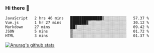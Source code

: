 ### Hi there 👋



<!--
**webB1an/webB1an** is a ✨ _special_ ✨ repository because its `README.md` (this file) appears on your GitHub profile.

Here are some ideas to get you started:

- 🔭 I’m currently working on ...
- 🌱 I’m currently learning ...
- 👯 I’m looking to collaborate on ...
- 🤔 I’m looking for help with ...
- 💬 Ask me about ...
- 📫 How to reach me: ...
- 😄 Pronouns: ...
- ⚡ Fun fact: ...
-->

<!--START_SECTION:waka-->

```text
JavaScript   2 hrs 46 mins   ██████████████▒░░░░░░░░░░   57.37 %
Vue.js       1 hr 27 mins    ███████▓░░░░░░░░░░░░░░░░░   30.12 %
Markdown     27 mins         ██▒░░░░░░░░░░░░░░░░░░░░░░   09.42 %
JSON         5 mins          ▒░░░░░░░░░░░░░░░░░░░░░░░░   01.72 %
HTML         3 mins          ▒░░░░░░░░░░░░░░░░░░░░░░░░   01.37 %
```

<!--END_SECTION:waka-->


[![Anurag's github stats](https://github-readme-stats.vercel.app/api?username=webB1an&show_icons=true&theme=radical)](https://github.com/anuraghazra/github-readme-stats)

